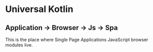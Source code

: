 # Universal Kotlin

## Application -> Browser -> Js -> Spa

This is the place where Single Page Applications JavaScript browser modules live.
